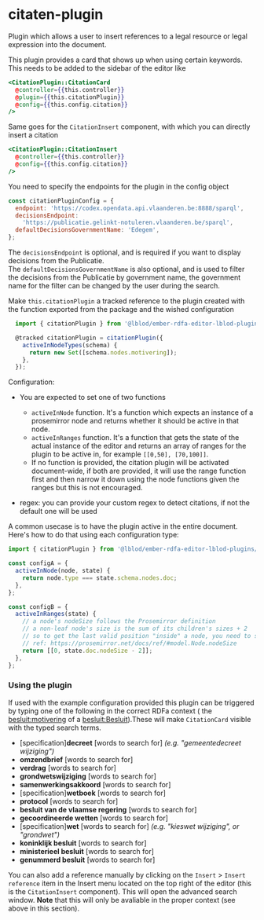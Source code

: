 # citaten-plugin

Plugin which allows a user to insert references to a legal resource or legal expression into the document.

This plugin provides a card that shows up when using certain keywords. This needs to be added to the sidebar of the editor like

```hbs
<CitationPlugin::CitationCard
  @controller={{this.controller}}
  @plugin={{this.citationPlugin}}
  @config={{this.config.citation}}
/>
```

Same goes for the `CitationInsert` component, with which you can directly insert a citation

```hbs
<CitationPlugin::CitationInsert
  @controller={{this.controller}}
  @config={{this.config.citation}}
/>
```

You need to specify the endpoints for the plugin in the config object

```js
const citationPluginConfig = {
  endpoint: 'https://codex.opendata.api.vlaanderen.be:8888/sparql',
  decisionsEndpoint:
    'https://publicatie.gelinkt-notuleren.vlaanderen.be/sparql',
  defaultDecisionsGovernmentName: 'Edegem',
};
```

The `decisionsEndpoint` is optional, and is required if you want to display decisions from the Publicatie.  
The `defaultDecisionsGovernmentName` is also optional, and is used to filter the decisions from the Publicatie by government name, the government name for the filter can be changed by the user during the search.

Make `this.citationPlugin` a tracked reference to the plugin created with the function exported from the package and the wished configuration

```js
  import { citationPlugin } from '@lblod/ember-rdfa-editor-lblod-plugins/plugins/citation-plugin';

  @tracked citationPlugin = citationPlugin({
    activeInNodeTypes(schema) {
      return new Set([schema.nodes.motivering]);
    },
  });
```

Configuration:

- You are expected to set one of two functions
  * `activeInNode` function. It's a function which expects an instance of a prosemirror node and returns whether it should be active in that node.
  * `activeInRanges` function. It's a function that gets the state of the actual instance of the editor and returns an array of ranges for the plugin to be active in, for example `[[0,50], [70,100]]`.
  * If no function is provided, the citation plugin will be activated document-wide, if both are provided, it will use the range function first and then narrow it down using the node functions given the ranges but this is not encouraged.

- regex: you can provide your custom regex to detect citations, if not the default one will be used

A common usecase is to have the plugin active in the entire document. Here's how to do that using each configuration type:

```js
import { citationPlugin } from '@lblod/ember-rdfa-editor-lblod-plugins/plugins/citation-plugin';

const configA = {
  activeInNode(node, state) {
    return node.type === state.schema.nodes.doc;
  },
};

const configB = {
  activeInRanges(state) {
    // a node's nodeSize follows the Prosemirror definition
    // a non-leaf node's size is the sum of its children's sizes + 2
    // so to get the last valid position "inside" a node, you need to subtract two from its nodeSize
    // ref: https://prosemirror.net/docs/ref/#model.Node.nodeSize
    return [[0, state.doc.nodeSize - 2]];
  },
};
```

### Using the plugin

If used with the example configuration provided this plugin can be triggered by typing one of the following in the correct RDFa context (
the [besluit:motivering](http://data.vlaanderen.be/ns/besluit#motivering) of
a [besluit:Besluit](https://data.vlaanderen.be/ns/besluit#Besluit)).These will make `CitationCard` visible with the typed search terms.

- [specification]**decreet** [words to search for] _(e.g. "gemeentedecreet wijziging")_
- **omzendbrief** [words to search for]
- **verdrag** [words to search for]
- **grondwetswijziging** [words to search for]
- **samenwerkingsakkoord** [words to search for]
- [specification]**wetboek** [words to search for]
- **protocol** [words to search for]
- **besluit van de vlaamse regering** [words to search for]
- **gecoordineerde wetten** [words to search for]
- [specification]**wet** [words to search for] _(e.g. "kieswet wijziging", or "grondwet")_
- **koninklijk besluit** [words to search for]
- **ministerieel besluit** [words to search for]
- **genummerd besluit** [words to search for]

You can also add a reference manually by clicking on the `Insert` > `Insert reference` item in the Insert menu located on the top right of the editor (this is the `CitationInsert` component). This will open the advanced search window. **Note** that this will only be
avaliable in the proper context (see above in this section).
